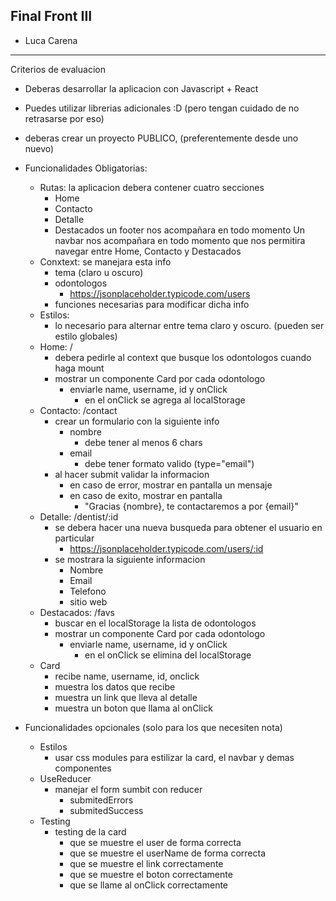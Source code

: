 ## Final Front III

- Luca Carena

---

Criterios de evaluacion

- Deberas desarrollar la aplicacion con Javascript + React
- Puedes utilizar librerias adicionales :D (pero tengan cuidado de no retrasarse por eso)
- deberas crear un proyecto PUBLICO, (preferentemente desde uno nuevo)

- Funcionalidades Obligatorias:

  - Rutas: la aplicacion debera contener cuatro secciones
    - Home
    - Contacto
    - Detalle
    - Destacados
      un footer nos acompañara en todo momento
      Un navbar nos acompañara en todo momento que nos permitira navegar entre Home, Contacto y Destacados
  - Conxtext: se manejara esta info
    - tema (claro u oscuro)
    - odontologos
      - https://jsonplaceholder.typicode.com/users
    - funciones necesarias para modificar dicha info
  - Estilos:
    - lo necesario para alternar entre tema claro y oscuro. (pueden ser estilo globales)
  - Home: /
    - debera pedirle al context que busque los odontologos cuando haga mount
    - mostrar un componente Card por cada odontologo
      - enviarle name, username, id y onClick
        - en el onClick se agrega al localStorage
  - Contacto: /contact
    - crear un formulario con la siguiente info
      - nombre
        - debe tener al menos 6 chars
      - email
        - debe tener formato valido (type="email")
    - al hacer submit validar la informacion
      - en caso de error, mostrar en pantalla un mensaje
      - en caso de exito, mostrar en pantalla
        - "Gracias {nombre}, te contactaremos a por {email}"
  - Detalle: /dentist/:id
    - se debera hacer una nueva busqueda para obtener el usuario en particular
      - https://jsonplaceholder.typicode.com/users/:id
    - se mostrara la siguiente informacion
      - Nombre
      - Email
      - Telefono
      - sitio web
  - Destacados: /favs
    - buscar en el localStorage la lista de odontologos
    - mostrar un componente Card por cada odontologo
      - enviarle name, username, id y onClick
        - en el onClick se elimina del localStorage
  - Card
    - recibe name, username, id, onclick
    - muestra los datos que recibe
    - muestra un link que lleva al detalle
    - muestra un boton que llama al onClick

- Funcionalidades opcionales
  (solo para los que necesiten nota)
  - Estilos
    - usar css modules para estilizar la card, el navbar y demas componentes
  - UseReducer
    - manejar el form sumbit con reducer
      - submitedErrors
      - submitedSuccess
  - Testing
    - testing de la card
      - que se muestre el user de forma correcta
      - que se muestre el userName de forma correcta
      - que se muestre el link correctamente
      - que se muestre el boton correctamente
      - que se llame al onClick correctamente
